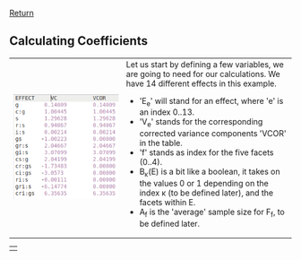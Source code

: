 [Return](professionals.md)
## Calculating Coefficients ##
<table><tr><td width = "40%"><img src="img/VCOR.png"></td><td>
Let us start by defining a few variables, we are going to need for our calculations. We have 14 different effects in this example. <UL>
<LI>'E<sub>e</sub>' will stand for an effect, where 'e' is an index 0..13. </LI>
<LI>'V<sub>e</sub>' stands for the corresponding corrected variance components 'VCOR' in the table.</LI>
<LI>'f' stands as index for the five facets (0..4).</LI>
<LI>B<sub>&kappa;</sub>(E) is a bit like a boolean, it takes on the values 0 or 1 depending on the index &kappa; (to be defined later), and the facets within E.</LI>
<LI>A<sub>f</sub> is the 'average' sample size for F<sub>f</sub>, to be defined later.</LI>
</UL>
</td></tr></table><table><tr><td>

</td></tr></table>